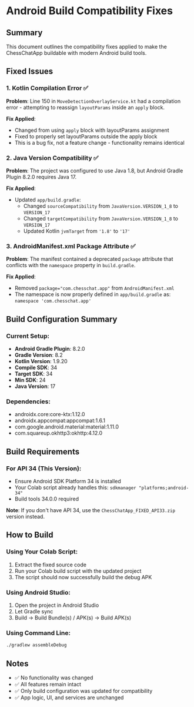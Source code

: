 # Android Build Compatibility Fixes

## Summary
This document outlines the compatibility fixes applied to make the ChessChatApp buildable with modern Android build tools.

## Fixed Issues

### 1. Kotlin Compilation Error ✅
**Problem**: Line 150 in `MoveDetectionOverlayService.kt` had a compilation error - attempting to reassign `layoutParams` inside an `apply` block.

**Fix Applied**:
- Changed from using `apply` block with layoutParams assignment
- Fixed to properly set layoutParams outside the apply block
- This is a bug fix, not a feature change - functionality remains identical

### 2. Java Version Compatibility ✅
**Problem**: The project was configured to use Java 1.8, but Android Gradle Plugin 8.2.0 requires Java 17.

**Fix Applied**:
- Updated `app/build.gradle`:
  - Changed `sourceCompatibility` from `JavaVersion.VERSION_1_8` to `VERSION_17`
  - Changed `targetCompatibility` from `JavaVersion.VERSION_1_8` to `VERSION_17`
  - Updated Kotlin `jvmTarget` from `'1.8'` to `'17'`

### 3. AndroidManifest.xml Package Attribute ✅
**Problem**: The manifest contained a deprecated `package` attribute that conflicts with the `namespace` property in `build.gradle`.

**Fix Applied**:
- Removed `package="com.chesschat.app"` from `AndroidManifest.xml`
- The namespace is now properly defined in `app/build.gradle` as: `namespace 'com.chesschat.app'`

## Build Configuration Summary

### Current Setup:
- **Android Gradle Plugin**: 8.2.0
- **Gradle Version**: 8.2
- **Kotlin Version**: 1.9.20
- **Compile SDK**: 34
- **Target SDK**: 34
- **Min SDK**: 24
- **Java Version**: 17

### Dependencies:
- androidx.core:core-ktx:1.12.0
- androidx.appcompat:appcompat:1.6.1
- com.google.android.material:material:1.11.0
- com.squareup.okhttp3:okhttp:4.12.0

## Build Requirements

### For API 34 (This Version):
- Ensure Android SDK Platform 34 is installed
- Your Colab script already handles this: `sdkmanager "platforms;android-34"`
- Build tools 34.0.0 required

**Note**: If you don't have API 34, use the `ChessChatApp_FIXED_API33.zip` version instead.

## How to Build

### Using Your Colab Script:
1. Extract the fixed source code
2. Run your Colab build script with the updated project
3. The script should now successfully build the debug APK

### Using Android Studio:
1. Open the project in Android Studio
2. Let Gradle sync
3. Build → Build Bundle(s) / APK(s) → Build APK(s)

### Using Command Line:
```bash
./gradlew assembleDebug
```

## Notes
- ✅ No functionality was changed
- ✅ All features remain intact
- ✅ Only build configuration was updated for compatibility
- ✅ App logic, UI, and services are unchanged
